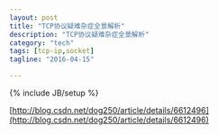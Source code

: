 ```yaml
---
layout: post
title: "TCP协议疑难杂症全景解析"
description: "TCP协议疑难杂症全景解析"
category: "tech"
tags: [tcp-ip,socket]
tagline: "2016-04-15"

---
```

{% include JB/setup %}

[http://blog.csdn.net/dog250/article/details/6612496](http://blog.csdn.net/dog250/article/details/6612496)
